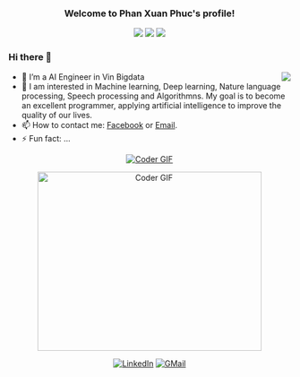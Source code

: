 <h3 align="center">
  Welcome to Phan Xuan Phuc's profile!
</h3>

<p align="center">
  <a href="https://www.facebook.com/phanxuanphucnd/"><img src="https://awesome.re/badge.svg"></a>
  <a href="https://github.com/phanxuanphucnd"><img src="https://img.shields.io/github/followers/sooftware?style=social"></a>
  <a href="https://github.com/phanxuanphucnd"><img src="https://img.shields.io/github/stars/sooftware?style=social"></a>
</p>


### Hi there 👋

<a href="#">
<img align="right" src="https://github-readme-stats.vercel.app/api?username=phanxuanphucnd&show_icons=true&theme=default">
</a>

- 🔭 I’m a AI Engineer in Vin Bigdata
- 🌱 I am interested in Machine learning, Deep learning, Nature language processing, Speech processing and Algorithmns. My
goal is to become an excellent programmer, applying artificial intelligence to improve the quality of our lives.
- 📫 How to contact me: [Facebook](https://www.facebook.com/phanxuanphucnd/) or [Email](mailto:phanxuanphucnd@gmail.com).
- ⚡ Fun fact: ...

<p align="center">
  <a href="https://github.com/phanxuanphucnd"><img src="https://github.com/phanxuanphucnd/profile/blob/main/images/me.gif" alt="Coder GIF"></a>
</p>
  
<p  align="center"><img src="https://github.com/sooftware/sooftware/blob/master/images/code.gif" alt="Coder GIF" width="400" height="320">

<p  align="center">

<div align="center">
<a href="https://www.linkedin.com/in/phanxuanphucnd/" target="_blank"><img src="https://img.shields.io/badge/LinkedIn-%230077B5.svg?&style=flat-square&logo=linkedin&logoColor=white" alt="LinkedIn"></a> 
<a href="mailto:phanxuanphucnd@gmail.com" target="_blank"><img src="https://img.shields.io/badge/-Gmail-c14438?style=flat-square&logo=Gmail&logoColor=white" alt="GMail"></a>

  